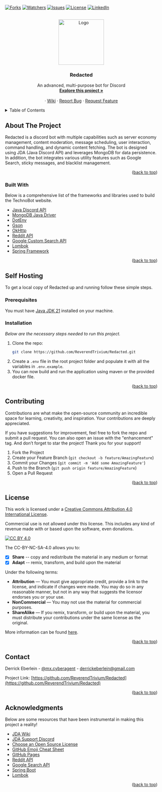 <div id="top"></div>

<!-- PROJECT SHIELDS -->
<!--
*** I'm using markdown "reference style" links for readability.
*** Reference links are enclosed in brackets [ ] instead of parentheses ( ).
*** See the bottom of this document for the declaration of the reference variables
*** for contributors-url, forks-url, etc. This is an optional, concise syntax you may use.
*** https://www.markdownguide.org/basic-syntax/#reference-style-links
-->
[![Forks][forks-shield]][forks-url]
[![Watchers][watchers-shield]][watchers-url]
[![Issues][issues-shield]][issues-url]
[![License][license-shield]][license-url]
[![LinkedIn][linkedin-shield]][linkedin-url]
<!-- PROJECT LOGO -->
<br />
<div align="center">
  <a href="https://github.com/ReverendTrivium/Eya2.0">
    <img src="https://i.imgur.com/YhesyWh.jpeg" alt="Logo" width="150" height="150">
  </a>

<h3 align="center">Redacted</h3>
<p align="center">
    An advanced, multi-purpose bot for Discord
    <br />
    <a href="https://github.com/ReverendTrivium/Redacted"><strong>Explore this project »</strong></a>
    <br />
    <br />
    ·
    <a href="https://github.com/ReverendTrivium/Redacted/wiki">Wiki</a>
    ·
    <a href="https://github.com/ReverendTrivium/Redacted/issues">Report Bug</a>
    ·
    <a href="https://github.com/ReverendTrivium/Redacted/issues">Request Feature</a>
  </p>
</div>

<!-- TABLE OF CONTENTS -->
<details>
  <summary>Table of Contents</summary>
  <ol>
    <li>
      <a href="#about-the-project">About The Project</a>
      <ul>
        <li><a href="#built-with">Built With</a></li>
      </ul>
    </li>
    <li>
      <a href="#getting-started">Getting Started</a>
      <ul>
        <li><a href="#prerequisites">Prerequisites</a></li>
        <li><a href="#installation">Installation</a></li>
      </ul>
    </li>
    <li><a href="#contributing">Contributing</a></li>
    <li><a href="#license">License</a></li>
    <li><a href="#contact">Contact</a></li>
    <li><a href="#acknowledgments">Acknowledgments</a></li>
  </ol>
</details>

<!-- ABOUT THE PROJECT -->
## About The Project
Redacted is a discord bot with multiple capabilities such as server economy management,
content moderation, message scheduling, user interaction, command handling, and dynamic
content fetching. The bot is designed using JDA (Java Discord API) and leverages MongoDB
for data persistence. In addition, the bot integrates various utility features such as
Google Search, sticky messages, and blacklist management.

<p align="right">(<a href="#top">back to top</a>)</p>

### Built With

Below is a comprehensive list of the frameworks and libraries used to build the TechnoBot website.

* [Java Discord API](https://github.com/DV8FromTheWorld/JDA)
* [MongoDB Java Driver](https://mongodb.github.io/mongo-java-driver)
* [DotEnv](https://github.com/cdimascio/dotenv-java)
* [Gson](https://github.com/google/gson)
* [OkHttp](https://github.com/square/okhttp)
* [Reddit API](https://developers.reddit.com)
* [Google Custom Search API](https://developers.google.com/custom-search/v1/overview)
* [Lombok](https://projectlombok.org)
* [Spring Framework](https://spring.io/projects/spring-framework)

<p align="right">(<a href="#top">back to top</a>)</p>

<!-- GETTING STARTED -->
## Self Hosting
To get a local copy of Redacted up and running follow these simple steps.

### Prerequisites

You must have [Java JDK 21](https://www.oracle.com/java/technologies/downloads/) installed on your machine.

### Installation

_Below are the necessary steps needed to run this project._

1. Clone the repo:
   ```sh
   git clone https://github.com/ReverendTrivium/Redacted.git
   ```
2. Create a `.env` file in the root project folder and populate it with all the variables in `.env.example`.
3. You can now build and run the application using maven or the provided docker file.

<p align="right">(<a href="#top">back to top</a>)</p>

<!-- CONTRIBUTING -->
## Contributing

Contributions are what make the open-source community an incredible space for learning, creativity, and inspiration. Your contributions are deeply appreciated.

If you have suggestions for improvement, feel free to fork the repo and submit a pull request. You can also open an issue with the "enhancement" tag.
And don’t forget to star the project! Thank you for your support!

1. Fork the Project
2. Create your Feature Branch (`git checkout -b feature/AmazingFeature`)
3. Commit your Changes (`git commit -m 'Add some AmazingFeature'`)
4. Push to the Branch (`git push origin feature/AmazingFeature`)
5. Open a Pull Request

<p align="right">(<a href="#top">back to top</a>)</p>

<!-- LICENSE -->
## License

This work is licensed under a
[Creative Commons Attribution 4.0 International License][cc-by].

Commercial use is not allowed under this license. This includes any kind of revenue made with or based upon the software, even donations.

[![CC BY 4.0][cc-by-image]][cc-by]

The CC-BY-NC-SA-4.0 allows you to:
- [x] **Share** -- copy and redistribute the material in any medium or format
- [x] **Adapt** -- remix, transform, and build upon the material

Under the following terms:
- **Attribution** — You must give appropriate credit, provide a link to the license, and indicate if changes were made. You may do so in any reasonable manner, but not in any way that suggests the licensor endorses you or your use.
- **NonCommercial** — You may not use the material for commercial purposes.
- **ShareAlike** — If you remix, transform, or build upon the material, you must distribute your contributions under the same license as the original.

More information can be found [here](https://creativecommons.org/licenses/by-nc-sa/4.0/).

<p align="right">(<a href="#top">back to top</a>)</p>



<!-- CONTACT -->
## Contact

Derrick Eberlein - [@mx.cyberagent](https://www.instagram.com/mx.cyberagent/) - derrickeberlein@gmail.com

Project Link: [https://github.com/ReverendTrivium/Redacted](https://github.com/ReverendTrivium/Redacted)

<p align="right">(<a href="#top">back to top</a>)</p>

<!-- ACKNOWLEDGMENTS -->
## Acknowledgments

Below are some resources that have been instrumental in making this project a reality!

* [JDA Wiki](https://jda.wiki/introduction/jda/)
* [JDA Support Discord](https://discord.gg/0hMr4ce0tIl3SLv5)
* [Choose an Open Source License](https://choosealicense.com)
* [GitHub Emoji Cheat Sheet](https://www.webpagefx.com/tools/emoji-cheat-sheet)
* [GitHub Pages](https://pages.github.com)
* [Reddit API](https://www.reddit.com/r/reddit.com/wiki/api/)
* [Google Search API](https://developers.google.com/custom-search/v1/overview)
* [Spring Boot](https://spring.io/projects/spring-boot#learn)
* [Lombok](https://projectlombok.org/features/)

<p align="right">(<a href="#top">back to top</a>)</p>

<!-- MARKDOWN LINKS & IMAGES -->
<!-- https://www.markdownguide.org/basic-syntax/#reference-style-links -->
[forks-shield]: https://img.shields.io/github/forks/ReverendTrivium/RedactedBot?style=for-the-badge
[forks-url]: https://github.com/ReverendTrivium/RedactedBot/forks
[watchers-shield]: https://img.shields.io/github/watchers/ReverendTrivium/RedactedBot?style=for-the-badge
[watchers-url]: https://github.com/ReverendTrivium/RedactedBot/watchers
[issues-shield]: https://img.shields.io/github/issues/ReverendTrivium/RedactedBot?style=for-the-badge
[issues-url]: https://github.com/ReverendTrivium/RedactedBot/issues
[license-shield]: https://img.shields.io/badge/License-CC%20BY%204.0-lightgrey.svg?style=for-the-badge
[license-url]: https://github.com/ReverendTrivium/RedactedBot/blob/main/LICENSE
[linkedin-shield]: https://img.shields.io/badge/-LinkedIn-black.svg?style=for-the-badge&logo=linkedin&colorB=555
[linkedin-url]: https://www.linkedin.com/in/derrickeberlein/
[cc-by]: http://creativecommons.org/licenses/by/4.0/
[cc-by-image]: https://i.creativecommons.org/l/by/4.0/88x31.png
[cc-by-shield]: https://img.shields.io/badge/License-CC%20BY%204.0-lightgrey.svg

